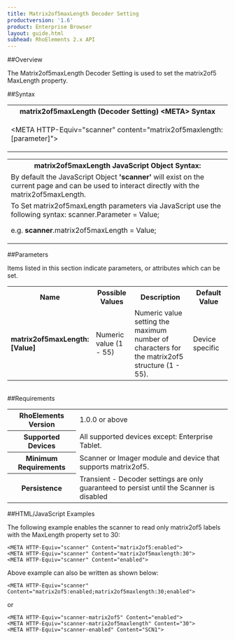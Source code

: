 ```yaml
---
title: Matrix2of5maxLength Decoder Setting
productversion: '1.6'
product: Enterprise Browser
layout: guide.html
subhead: RhoElements 2.x API
---
```


##Overview

The Matrix2of5maxLength Decoder Setting is used to set the matrix2of5 MaxLength property.

##Syntax

<table class="re-table"><tr><th class="tableHeading">matrix2of5maxLength (Decoder Setting) &lt;META&gt; Syntax
</th></tr><tr><td class="clsSyntaxCells clsOddRow"><p>&lt;META HTTP-Equiv="scanner" content="matrix2of5maxlength:[parameter]"&gt;</p></td></tr></table>
<table class="re-table"><tr><th class="tableHeading">matrix2of5maxLength JavaScript Object Syntax:</th></tr><tr><td class="clsSyntaxCells clsOddRow">
By default the JavaScript Object <b>'scanner'</b> will exist on the current page and can be used to interact directly with the matrix2of5maxLength.
</td></tr><tr><td class="clsSyntaxCells clsEvenRow">
To Set matrix2of5maxLength parameters via JavaScript use the following syntax: scanner.Parameter = Value;
<P />e.g. <b>scanner</b>.matrix2of5maxLength = Value;
</td></tr></table>

##Parameters


Items listed in this section indicate parameters, or attributes which can be set.
<table class="re-table"><col width="20%" /><col width="20%" /><col width="38%" /><col width="22%" /><tr><th class="tableHeading">Name</th><th class="tableHeading">Possible Values</th><th class="tableHeading">Description</th><th class="tableHeading">Default Value</th></tr><tr><td class="clsSyntaxCells clsOddRow"><b>matrix2of5maxLength:[Value]
</b></td><td class="clsSyntaxCells clsOddRow">Numeric value (1 - 55)</td><td class="clsSyntaxCells clsOddRow">Numeric value setting the maximum number of characters for the matrix2of5 structure (1 - 55).</td><td class="clsSyntaxCells clsOddRow">Device specific</td></tr></table>
<table class="re-table"><col width="78%" /><col width="8%" /><col width="1%" /><col width="5%" /><col width="1%" /><col width="5%" /><col width="2%" /></table>





##Requirements

<table class="re-table"><tr><th class="tableHeading">RhoElements Version</th><td class="clsSyntaxCell clsEvenRow">1.0.0 or above
</td></tr><tr><th class="tableHeading">Supported Devices</th><td class="clsSyntaxCell clsOddRow">All supported devices except: Enterprise Tablet.</td></tr><tr><th class="tableHeading">Minimum Requirements</th><td class="clsSyntaxCell clsOddRow">Scanner or Imager module and device that supports matrix2of5.</td></tr><tr><th class="tableHeading">Persistence</th><td class="clsSyntaxCell clsEvenRow">Transient - Decoder settings are only guaranteed to persist until the Scanner is disabled</td></tr></table>


##HTML/JavaScript Examples

The following example enables the scanner to read only matrix2of5 labels with the MaxLength property set to 30:

	<META HTTP-Equiv="scanner" Content="matrix2of5:enabled">
	<META HTTP-Equiv="scanner" Content="matrix2of5maxlength:30">
	<META HTTP-Equiv="scanner" Content="enabled">
	
Above example can also be written as shown below:

	<META HTTP-Equiv="scanner" Content="matrix2of5:enabled;matrix2of5maxlength:30;enabled">
	
or

	<META HTTP-Equiv="scanner-matrix2of5" Content="enabled">
	<META HTTP-Equiv="scanner-matrix2of5maxlength" Content="30">
	<META HTTP-Equiv="scanner-enabled" Content="SCN1">
	





